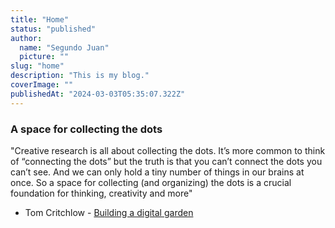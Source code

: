 ```yaml
---
title: "Home"
status: "published"
author:
  name: "Segundo Juan"
  picture: ""
slug: "home"
description: "This is my blog."
coverImage: ""
publishedAt: "2024-03-03T05:35:07.322Z"
---
```


<!-- ## Hello! -->

### A space for collecting the dots

"Creative research is all about collecting the dots. It’s more common to think of “connecting the dots” but the truth is that you can’t connect the dots you can’t see. And we can only hold a tiny number of things in our brains at once. So a space for collecting (and organizing) the dots is a crucial foundation for thinking, creativity and more"

- Tom Critchlow - [Building a digital garden](https://tomcritchlow.com/2019/02/17/building-digital-garden/)

<!-- # I'm Segu, nice to meet you.

I'm a Front-end dev from Argentina 🇦🇷️ , now based in Barcelona 🇪🇸️ . Learn more [about me](/about), and my [projects](/projects). -->
